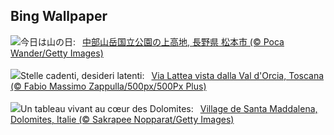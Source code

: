 ## Bing Wallpaper
![](https://www.bing.com/th?id=OHR.MountainDay2025_JA-JP4443243001_UHD.jpg&w=1000)今日は山の日:&nbsp;&ensp;[中部山岳国立公園の上高地, 長野県 松本市 (© Poca Wander/Getty Images)](https://www.bing.com/th?id=OHR.MountainDay2025_JA-JP4443243001_UHD.jpg)
<br><br/>
![](https://www.bing.com/th?id=OHR.StelleSanLorenzo_IT-IT2737058274_UHD.jpg&w=1000)Stelle cadenti, desideri latenti:&nbsp;&ensp;[Via Lattea vista dalla Val d'Orcia, Toscana (© Fabio Massimo Zappulla/500px/500Px Plus)](https://www.bing.com/th?id=OHR.StelleSanLorenzo_IT-IT2737058274_UHD.jpg)
<br><br/>
![](https://www.bing.com/th?id=OHR.SantaMaddalena_FR-FR5142947664_UHD.jpg&w=1000)Un tableau vivant au cœur des Dolomites:&nbsp;&ensp;[Village de Santa Maddalena, Dolomites, Italie (© Sakrapee Nopparat/Getty Images)](https://www.bing.com/th?id=OHR.SantaMaddalena_FR-FR5142947664_UHD.jpg)
<br><br/>
